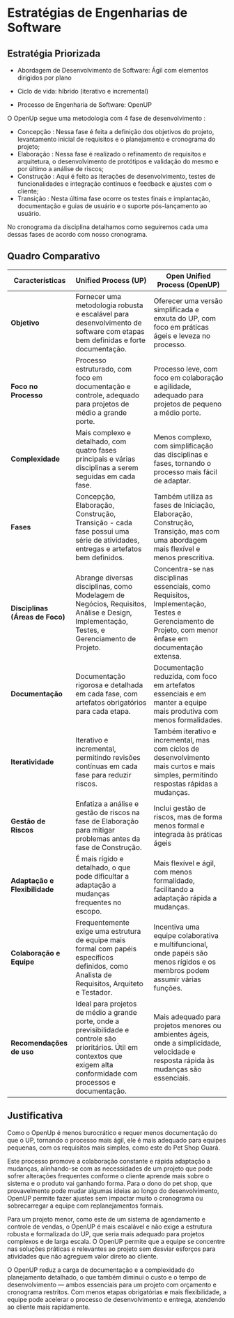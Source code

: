 # Estratégias de Engenharias de Software

## Estratégia Priorizada 

- Abordagem de Desenvolvimento de Software: Ágil com elementos dirigidos por plano 

- Ciclo de vida: híbrido (iterativo e incremental) 

- Processo de Engenharia de Software: OpenUP 

O OpenUp segue uma metodologia com 4 fase de desenvolvimento : 

- Concepção : Nessa fase é feita a definição dos objetivos do projeto, levantamento inicial de requisitos e o planejamento e cronograma do projeto;
- Elaboração : Nessa fase é realizado o refinamento de requisitos e arquitetura, o desenvolvimento de protótipos e validação do mesmo e por último a análise de riscos;
- Construção : Aqui é feito as iterações de desenvolvimento, testes de funcionalidades e integração contínuos e feedback e ajustes com o cliente;
- Transição : Nesta última fase ocorre os testes finais e implantação, documentação e guias de usuário e o suporte pós-lançamento ao usuário.

No cronograma da disciplina detalhamos como seguiremos cada uma dessas fases de acordo com nosso cronograma.


## Quadro Comparativo 

| Características                           | Unified Process (UP)                                           | Open Unified Process (OpenUP)                                    |
|-------------------------------------------|---------------------------------------------------------------|------------------------------------------------------------------|
| **Objetivo**                     | Fornecer uma metodologia robusta e escalável para desenvolvimento de software com etapas bem definidas e forte documentação.     | Oferecer uma versão simplificada e enxuta do UP, com foco em práticas ágeis e leveza no processo.  |
| **Foco no Processo**                             | Processo estruturado, com foco em documentação e controle, adequado para projetos de médio a grande porte.  | Processo leve, com foco em colaboração e agilidade, adequado para projetos de pequeno a médio porte.     |
| **Complexidade**                             | Mais complexo e detalhado, com quatro fases principais e várias disciplinas a serem seguidas em cada fase.                      | Menos complexo, com simplificação das disciplinas e fases, tornando o processo mais fácil de adaptar.   |
| **Fases**                      | Concepção, Elaboração, Construção, Transição - cada fase possui uma série de atividades, entregas e artefatos bem definidos.  | Também utiliza as fases de Iniciação, Elaboração, Construção, Transição, mas com uma abordagem mais flexível e menos prescritiva.    |
| **Disciplinas (Áreas de Foco)**                          | Abrange diversas disciplinas, como Modelagem de Negócios, Requisitos, Análise e Design, Implementação, Testes, e Gerenciamento de Projeto.           | Concentra-se nas disciplinas essenciais, como Requisitos, Implementação, Testes e Gerenciamento de Projeto, com menor ênfase em documentação extensa.  |
| **Documentação**                             | Documentação rigorosa e detalhada em cada fase, com artefatos obrigatórios para cada etapa.                               | Documentação reduzida, com foco em artefatos essenciais e em manter a equipe mais produtiva com menos formalidades.  |
| **Iteratividade**               | Iterativo e incremental, permitindo revisões contínuas em cada fase para reduzir riscos.   | Também iterativo e incremental, mas com ciclos de desenvolvimento mais curtos e mais simples, permitindo respostas rápidas a mudanças.             |
| **Gestão de Riscos**                        | Enfatiza a análise e gestão de riscos na fase de Elaboração para mitigar problemas antes da fase de Construção.                    | Inclui gestão de riscos, mas de forma menos formal e integrada às práticas ágeis    |
| **Adaptação e Flexibilidade**                        | É mais rígido e detalhado, o que pode dificultar a adaptação a mudanças frequentes no escopo.          | Mais flexível e ágil, com menos formalidade, facilitando a adaptação rápida a mudanças.    |
| **Colaboração e Equipe**                        |Frequentemente exige uma estrutura de equipe mais formal com papéis específicos definidos, como Analista de Requisitos, Arquiteto e Testador.                   | Incentiva uma equipe colaborativa e multifuncional, onde papéis são menos rígidos e os membros podem assumir várias funções.    |
| **Recomendações de uso**                        |Ideal para projetos de médio a grande porte, onde a previsibilidade e controle são prioritários. Útil em contextos que exigem alta conformidade com processos e documentação.                    | Mais adequado para projetos menores ou ambientes ágeis, onde a simplicidade, velocidade e resposta rápida às mudanças são essenciais.    |

## Justificativa 
Como o OpenUp é menos burocrático e requer menos documentação do que o UP, tornando o processo mais ágil, ele é mais adequado para equipes pequenas, com os requisitos mais simples, como este do Pet Shop Guará. 

Este processo promove a colaboração constante e rápida adaptação a mudanças, alinhando-se com as necessidades de um projeto que pode sofrer alterações frequentes conforme o cliente aprende mais sobre o sistema e o produto vai ganhando forma. Para o dono do pet shop, que provavelmente pode mudar algumas ideias ao longo do desenvolvimento, OpenUP permite fazer ajustes sem impactar muito o cronograma ou sobrecarregar a equipe com replanejamentos formais. 

Para um projeto menor, como este de um sistema de agendamento e controle de vendas, o OpenUP é mais escalável e não exige a estrutura robusta e formalizada do UP, que seria mais adequado para projetos complexos e de larga escala. O OpenUP permite que a equipe se concentre nas soluções práticas e relevantes ao projeto sem desviar esforços para atividades que não agreguem valor direto ao cliente. 

O OpenUP reduz a carga de documentação e a complexidade do planejamento detalhado, o que também diminui o custo e o tempo de desenvolvimento — ambos essenciais para um projeto com orçamento e cronograma restritos. Com menos etapas obrigatórias e mais flexibilidade, a equipe pode acelerar o processo de desenvolvimento e entrega, atendendo ao cliente mais rapidamente. 

